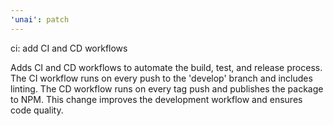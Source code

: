 ```yaml
---
'unai': patch
---
```


ci: add CI and CD workflows

Adds CI and CD workflows to automate the build, test, and release process.  The CI workflow runs on every push to the 'develop' branch and includes linting. The CD workflow runs on every tag push and publishes the package to NPM.  This change improves the development workflow and ensures code quality.